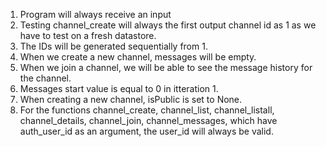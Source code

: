 1. Program will always receive an input 
2. Testing channel_create will always the first output channel id as 1 as we have to test on a fresh datastore. 
3. The IDs will be generated sequentially from 1.
4. When we create a new channel, messages will be empty.
5. When we join a channel, we will be able to see the message history for the channel.
6. Messages start value is equal to 0 in itteration 1. 
7. When creating a new channel, isPublic is set to None.
8. For the functions channel_create, channel_list, channel_listall, channel_details, channel_join, channel_messages,  which have auth_user_id as an argument, the user_id will always be valid.
